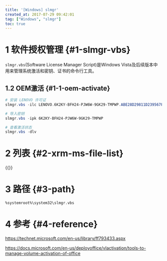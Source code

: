 ```yaml
---
title: '[Windows] slmgr'
created_at: 2017-07-29 09:42:01
tag: ["Windows", "slmgr"]
toc: true
---
```


# 1 软件授权管理 {#1-slmgr-vbs}

`slmgr.vbs`(Software License Manager Script)是Windows Vista及后续版本中用来管理系统激活和密钥、证书的命令行工具。

## 1.2 OEM激活 {#1-1-oem-activate}

```powershell
# 安装 LENOVO 许可证
slmgr.vbs -ilc LENOVO.6K2KY-BFH24-PJW6W-9GK29-TMPWP.ABE28D29811D239567F522B6B99EA85EED911A90.XRM-MS

# 导入密钥
slmgr.vbs -ipk 6K2KY-BFH24-PJW6W-9GK29-TMPWP

# 查看激活状态
slmgr.vbs -dlv
```
# 2 列表 {#2-xrm-ms-file-list}

{{<file-list title="XRM-MS文件列表"  regex="^.*\.XRM-MS$">}}

# 3 路径 {#3-path}

`%systemroot%\system32\slmgr.vbs`

# 4 参考 {#4-reference}

https://technet.microsoft.com/en-us/library/ff793433.aspx

https://docs.microsoft.com/en-us/deployoffice/vlactivation/tools-to-manage-volume-activation-of-office
